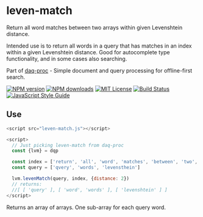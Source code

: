 # leven-match
Return all word matches between two arrays within given Levenshtein distance.

Intended use is to return all words in a query that has matches in an index within a given Levenshtein distance. Good for autocomplete type functionality, and in some cases also searching.

Part of [daq-proc](https://github.com/eklem/daq-proc) - Simple document and query processing for offline-first search.

[![NPM version][npm-version-image]][npm-url]
[![NPM downloads][npm-downloads-image]][npm-url]
[![MIT License][license-image]][license-url]
[![Build Status][build-image]][build-url]
[![JavaScript Style Guide][standardjs-image]][standardjs-url]

## Use
```javaScript
<script src="leven-match.js"></script>

<script>
  // Just picking leven-match from daq-proc
  const {lvm} = dqp

  const index = ['return', 'all', 'word', 'matches', 'between', 'two', 'arrays', 'within', 'given', 'levenshtein', 'distance', 'intended', 'use', 'is', 'to', 'words', 'in', 'a', 'query', 'that', 'has', 'an', 'index', 'good', 'for', 'autocomplete', 'type', 'functionality,', 'and', 'some', 'cases', 'also', 'searching']
  const query = ['qvery', 'words', 'levensthein']

  lvm.levenMatch(query, index, {distance: 2})
  // returns:
  //[ [ 'query' ], [ 'word', 'words' ], [ 'levenshtein' ] ]
</script>
```

Returns an array of arrays. One sub-array for each query word.


[license-image]: http://img.shields.io/badge/license-MIT-blue.svg?style=flat
[license-url]: LICENSE
[npm-url]: https://npmjs.org/package/leven-match
[npm-version-image]: https://img.shields.io/npm/v/leven-match.svg?style=flat
[npm-downloads-image]: https://img.shields.io/npm/dm/leven-match.svg?style=flat
[build-url]: https://github.com/eklem/leven-match/actions/workflows/tests.yml
[build-image]: https://github.com/eklem/leven-match/actions/workflows/tests.yml/badge.svg
[standardjs-url]: https://standardjs.com
[standardjs-image]: https://img.shields.io/badge/code_style-standard-brightgreen.svg?style=flat-square

